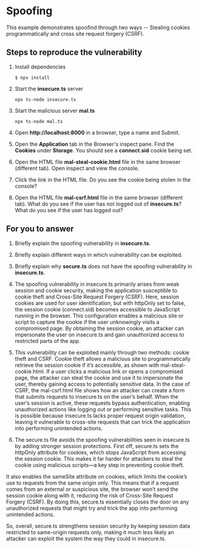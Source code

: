 # Spoofing

This example demonstrates spoofind through two ways -- Stealing cookies programmatically and cross site request forgery (CSRF).

## Steps to reproduce the vulnerability

1. Install dependencies

    `$ npx install`

2. Start the **insecure.ts** server

    `npx ts-node insecure.ts`

3. Start the malicious server **mal.ts**

    `npx ts-node mal.ts`

4. Open __http://localhost:8000__ in a browser, type a name and Submit.

5. Open the __Application__ tab in the Browser's inspect pane. Find the __Cookies__ under __Storage__. You should see a __connect.sid__ cookie being set.

6. Open the HTML file __mal-steal-cookie.html__ file in the same browser (different tab). Open inspect and view the console.

7. Click the link in the HTML file. Do you see the cookie being stolen in the console?

8. Open the HTML file __mal-csrf.html__ file in the same browser (different tab). What do you see if the user has not logged out of **insecure.ts**? What do you see if the user has logged out? 


## For you to answer

1. Briefly explain the spoofing vulnerability in **insecure.ts**.
2. Briefly explain different ways in which vulnerability can be exploited.
3. Briefly explain why **secure.ts** does not have the spoofing vulnerability in **insecure.ts**.



1. The spoofing vulnerability in insecure.ts primarily arises from weak session and cookie security, making the application susceptible to cookie theft and Cross-Site Request Forgery (CSRF). Here, session cookies are used for user identification, but with httpOnly set to false, the session cookie (connect.sid) becomes accessible to JavaScript running in the browser. This configuration enables a malicious site or script to capture the cookie if the user unknowingly visits a compromised page. By obtaining the session cookie, an attacker can impersonate the user on insecure.ts and gain unauthorized access to restricted parts of the app.

2. This vulnerability can be exploited mainly through two methods: cookie theft and CSRF. Cookie theft allows a malicious site to programmatically retrieve the session cookie if it’s accessible, as shown with mal-steal-cookie.html. If a user clicks a malicious link or opens a compromised page, the attacker can steal the cookie and use it to impersonate the user, thereby gaining access to potentially sensitive data. In the case of CSRF, the mal-csrf.html file shows how an attacker can create a form that submits requests to insecure.ts on the user’s behalf. When the user’s session is active, these requests bypass authentication, enabling unauthorized actions like logging out or performing sensitive tasks. This is possible because insecure.ts lacks proper request origin validation, leaving it vulnerable to cross-site requests that can trick the application into performing unintended actions.

3. The secure.ts file avoids the spoofing vulnerabilities seen in insecure.ts by adding stronger session protections. First off, secure.ts sets the httpOnly attribute for cookies, which stops JavaScript from accessing the session cookie. This makes it far harder for attackers to steal the cookie using malicious scripts—a key step in preventing cookie theft.

It also enables the sameSite attribute on cookies, which limits the cookie’s use to requests from the same origin only. This means that if a request comes from an external or suspicious site, the browser won’t send the session cookie along with it, reducing the risk of Cross-Site Request Forgery (CSRF). By doing this, secure.ts essentially closes the door on any unauthorized requests that might try and trick the app into performing unintended actions.

So, overall, secure.ts strengthens session security by keeping session data restricted to same-origin requests only, making it much less likely an attacker can exploit the system the way they could in insecure.ts.
